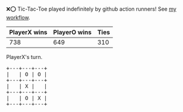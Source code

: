 :x::o: Tic-Tac-Toe played indefinitely by github action runners! See [my workflow](.github/workflows/play.yaml).

|PlayerX wins|PlayerO wins|Ties|
|-|-|-|
|738|649|310|

PlayerX's turn.

<pre>
+---+---+---+
|   | O | O |
+---+---+---+
|   | X |   |
+---+---+---+
|   | O | X |
+---+---+---+
</pre>